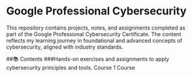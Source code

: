 # Google Professional Cybersecurity
This repository contains projects, notes, and assignments completed as part of the Google Professional Cybersecurity Certificate. The content reflects my learning journey in foundational and advanced concepts of cybersecurity, aligned with industry standards.

##📚 Contents
###Hands-on exercises and assignments to apply cybersecurity principles and tools.
Course 1
Course 
